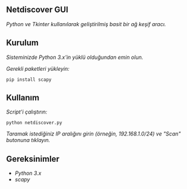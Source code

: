 <h2>Netdiscover GUI</h2>
<p><i>Python ve Tkinter kullanılarak geliştirilmiş basit bir ağ keşif aracı.</i></p>

<h2>Kurulum</h2>
<p><i>Sisteminizde Python 3.x'in yüklü olduğundan emin olun.</i></p>
<p><i>Gerekli paketleri yükleyin:</i></p>
<pre><code>pip install scapy</code></pre>

<h2>Kullanım</h2>
<p><i>Script'i çalıştırın:</i></p>
<pre><code>python netdiscover.py</code></pre>
<p><i>Taramak istediğiniz IP aralığını girin (örneğin, 192.168.1.0/24) ve "Scan" butonuna tıklayın.</i></p>

<h2>Gereksinimler</h2>
<ul>
  <li><i>Python 3.x</i></li>
  <li><i>scapy</i></li>
</ul>

